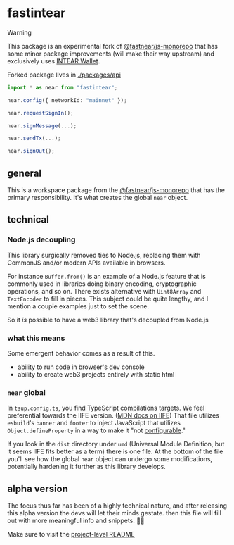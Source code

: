 # fastintear

> [!WARNING]
> This package is an experimental fork of [@fastnear/js-monorepo](https://github.com/fastnear/js-monorepo) that has some minor package improvements (will make their way upstream) and exclusively uses [INTEAR Wallet](https://github.com/INTEARnear/wallet).

Forked package lives in [./packages/api](./packages/api)

```typescript
import * as near from "fastintear";

near.config({ networkId: "mainnet" });

near.requestSignIn();

near.signMessage(...);

near.sendTx(...);

near.signOut();
```

## general

This is a workspace package from the [@fastnear/js-monorepo](https://github.com/fastnear/js-monorepo) that has the primary responsibility. It's what creates the global `near` object.

## technical

### Node.js decoupling

This library surgically removed ties to Node.js, replacing them with CommonJS and/or modern APIs available in browsers.

For instance `Buffer.from()` is an example of a Node.js feature that is commonly used in libraries doing binary encoding, cryptographic operations, and so on. There exists alternative with `Uint8Array` and `TextEncoder` to fill in pieces. This subject could be quite lengthy, and I mention a couple examples just to set the scene.

So it *is* possible to have a web3 library that's decoupled from Node.js

### what this means

Some emergent behavior comes as a result of this.

  - ability to run code in browser's dev console
  - ability to create web3 projects entirely with static html

### `near` global

In `tsup.config.ts`, you find TypeScript compilations targets. We feel preferential towards the IIFE version. ([MDN docs on IIFE](https://developer.mozilla.org/en-US/docs/Glossary/IIFE)) That file utilizes `esbuild`'s `banner` and `footer` to inject JavaScript that utilizes `Object.defineProperty` in a way to make it "not [configurable](https://developer.mozilla.org/en-US/docs/Web/JavaScript/Reference/Global_Objects/Object/defineProperty#configurable)."

If you look in the `dist` directory under `umd` (Universal Module Definition, but it seems IIFE fits better as a term) there is one file. At the bottom of the file you'll see how the global `near` object can undergo some modifications, potentially hardening it further as this library develops.

## alpha version

The focus thus far has been of a highly technical nature, and after releasing this alpha version the devs will let their minds gestate. then this file will fill out with more meaningful info and snippets. 🙏🏼

Make sure to visit the [project-level README](https://github.com/fastnear/js-monorepo#global-near-js)
